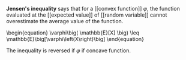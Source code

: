 **Jensen's inequality** says that for a [[convex function]] $\varphi$, the function evaluated at the [[expected value]] of [[random variable]] cannot overestimate the average value of the function.

\begin{equation}
\varphi\big( \mathbb{E}[X] \big) \leq \mathbb{E}\big[\varphi\left(X\right)\big]
\end{equation}

The inequality is reversed if $\varphi$ if concave function.